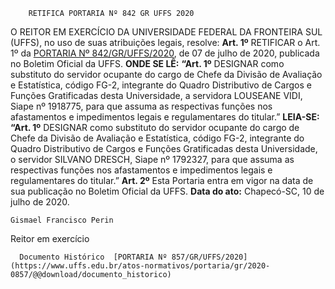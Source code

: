         RETIFICA PORTARIA Nº 842 GR UFFS 2020  

 O REITOR EM EXERCÍCIO DA UNIVERSIDADE FEDERAL DA FRONTEIRA SUL (UFFS), no uso de suas atribuições legais, resolve:   **Art. 1º**  RETIFICAR o Art. 1º da [PORTARIA Nº 842/GR/UFFS/2020](https://www.uffs.edu.br/atos-normativos/portaria/gr/2020-0842), de 07 de julho de 2020, publicada no Boletim Oficial da UFFS.   **ONDE SE LÊ:** **“Art. 1º**  DESIGNAR como substituto do servidor ocupante do cargo de Chefe da Divisão de Avaliação e Estatística, código FG-2, integrante do Quadro Distributivo de Cargos e Funções Gratificadas desta Universidade, a servidora LOUSEANE VIDI, Siape nº 1918775, para que assuma as respectivas funções nos afastamentos e impedimentos legais e regulamentares do titular.”   **LEIA-SE:** **“Art. 1º**  DESIGNAR como substituto do servidor ocupante do cargo de Chefe da Divisão de Avaliação e Estatística, código FG-2, integrante do Quadro Distributivo de Cargos e Funções Gratificadas desta Universidade, o servidor SILVANO DRESCH, Siape nº 1792327, para que assuma as respectivas funções nos afastamentos e impedimentos legais e regulamentares do titular.”   **Art. 2º**  Esta Portaria entra em vigor na data de sua publicação no Boletim Oficial da UFFS.        **Data do ato:** Chapecó-SC, 10 de julho de 2020.   
 

    Gismael Francisco Perin   
 Reitor em exercício 

      Documento Histórico  [PORTARIA Nº 857/GR/UFFS/2020](https://www.uffs.edu.br/atos-normativos/portaria/gr/2020-0857/@@download/documento_historico)     
      